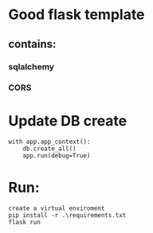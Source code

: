 # Good flask template
## contains:
### sqlalchemy
### CORS


# Update DB create 
    with app.app_context():
        db.create_all()
        app.run(debug=True)

# Run:
    create a virtual enviroment
    pip install -r .\requirements.txt
    flask run
